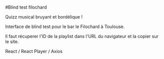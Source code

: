 #Blind test filochard 

Quizz musical bruyant et bordélique !

Interface de blind test pour le bar le Filochard à Toulouse. 

Il faut récuperer l'ID de la playlist dans l'URL du navigateur et la copier sur le site. 

React / React Player / Axios
